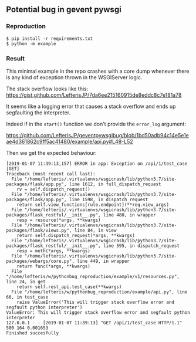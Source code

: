 ## Potential bug in gevent pywsgi

### Reproduction

```
$ pip install -r requirements.txt
$ python -m example
```

### Result

This minimal example in the repo crashes with a core dump whenever there is any kind of exception thrown in the WSGIServer logic.

The stack overflow looks like this:
https://gist.github.com/LefterisJP/7da6ee215160915de8eddc8c7e181a78

It seems like a logging error that causes a stack overflow and ends up segfaulting the interpreter.

Indeed if in the `start()` function we don't provide the `error_log` argument:

https://github.com/LefterisJP/geventpywsgibug/blob/1bd50adb94c14e5e1eae4d361862c9ff5ac41480/example/api.py#L48-L52

Then we get the expected behaviour:

```$ python -m example
[2019-01-07 11:39:13,157] ERROR in app: Exception on /api/1/test_case [GET]
Traceback (most recent call last):
  File "/home/lefteris/.virtualenvs/wsgicrash/lib/python3.7/site-packages/flask/app.py", line 1612, in full_dispatch_request
    rv = self.dispatch_request()
  File "/home/lefteris/.virtualenvs/wsgicrash/lib/python3.7/site-packages/flask/app.py", line 1598, in dispatch_request
    return self.view_functions[rule.endpoint](**req.view_args)
  File "/home/lefteris/.virtualenvs/wsgicrash/lib/python3.7/site-packages/flask_restful/__init__.py", line 480, in wrapper
    resp = resource(*args, **kwargs)
  File "/home/lefteris/.virtualenvs/wsgicrash/lib/python3.7/site-packages/flask/views.py", line 84, in view
    return self.dispatch_request(*args, **kwargs)
  File "/home/lefteris/.virtualenvs/wsgicrash/lib/python3.7/site-packages/flask_restful/__init__.py", line 595, in dispatch_request
    resp = meth(*args, **kwargs)
  File "/home/lefteris/.virtualenvs/wsgicrash/lib/python3.7/site-packages/webargs/core.py", line 449, in wrapper
    return func(*args, **kwargs)
  File "/home/lefteris/w/pythonbug_reproduction/example/v1/resources.py", line 24, in get
    return self.rest_api.test_case(**kwargs)
  File "/home/lefteris/w/pythonbug_reproduction/example/api.py", line 66, in test_case
    raise ValueError('This will trigger stack overflow error and segfault python interpreter')
ValueError: This will trigger stack overflow error and segfault python interpreter
127.0.0.1 - - [2019-01-07 11:39:13] "GET /api/1/test_case HTTP/1.1" 500 164 0.001653
Finished succesfully
```

